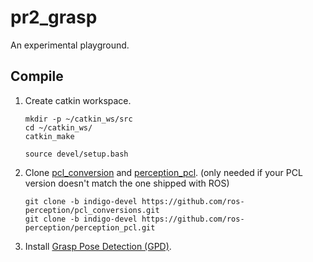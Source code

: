 # pr2_grasp

An experimental playground.

## Compile

1. Create catkin workspace.
    ```
    mkdir -p ~/catkin_ws/src
    cd ~/catkin_ws/
    catkin_make

    source devel/setup.bash
    ```

2. Clone [pcl_conversion](https://github.com/ros-perception/pcl_conversions) and
[perception_pcl](https://github.com/ros-perception/perception_pcl.git).
(only needed if your PCL version doesn't match the one shipped with ROS)
    ```
    git clone -b indigo-devel https://github.com/ros-perception/pcl_conversions.git
    git clone -b indigo-devel https://github.com/ros-perception/perception_pcl.git
    ```

3. Install [Grasp Pose Detection (GPD)](https://github.com/atenpas/gpd).
